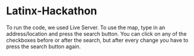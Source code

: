 # Latinx-Hackathon
To run the code, we used Live Server. To use the map, type in an address/location and press the search button. 
You can click on any of the checkboxes before or after the search, but after every change you have to press the search button again. 

